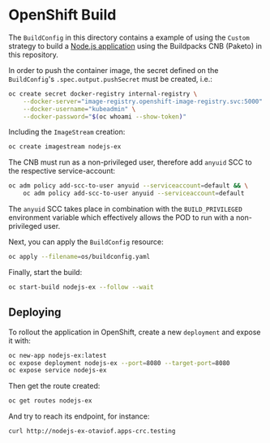 # OpenShift Build

The `BuildConfig` in this directory contains a example of using the `Custom` strategy to build a [Node.js application][nodejsExRepo] using the Buildpacks CNB (Paketo) in this repository.

In order to push the container image, the secret defined on the `BuildConfig`'s `.spec.output.pushSecret` must be created, i.e.:

```bash
oc create secret docker-registry internal-registry \
	--docker-server="image-registry.openshift-image-registry.svc:5000" \
	--docker-username="kubeadmin" \
	--docker-password="$(oc whoami --show-token)"
```

Including the `ImageStream` creation:

```bash
oc create imagestream nodejs-ex
```

The CNB must run as a non-privileged user, therefore add `anyuid` SCC to the respective service-account:

```bash
oc adm policy add-scc-to-user anyuid --serviceaccount=default && \
	oc adm policy add-scc-to-user anyuid --serviceaccount=default
```

The `anyuid` SCC takes place in combination with the `BUILD_PRIVILEGED` environment variable which effectively allows the POD to run with a non-privileged user.

Next, you can apply the `BuildConfig` resource:

```bash
oc apply --filename=os/buildconfig.yaml
```

Finally, start the build:

```bash
oc start-build nodejs-ex --follow --wait
```

## Deploying

To rollout the application in OpenShift, create a new `deployment` and expose it with:

```bash
oc new-app nodejs-ex:latest
oc expose deployment nodejs-ex --port=8080 --target-port=8080
oc expose service nodejs-ex
```

Then get the route created:

```bash
oc get routes nodejs-ex
```

And try to reach its endpoint, for instance:

```bash
curl http://nodejs-ex-otaviof.apps-crc.testing
```

[nodejsExRepo]: https://github.com/otaviof/nodejs-ex